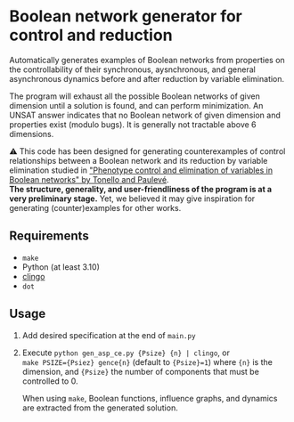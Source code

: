 # Boolean network generator for control and reduction

Automatically generates examples of Boolean networks from properties
on the controllability of their synchronous, aysnchronous, and general asynchronous dynamics
before and after reduction by variable elimination.

The program will exhaust all the possible Boolean networks of given dimension
until a solution is found, and can perform minimization.
An UNSAT answer indicates that no Boolean network of given dimension and
properties exist (modulo bugs).
It is generally not tractable above 6 dimensions.

⚠️ This code has been designed for generating counterexamples of control
relationships between a Boolean network and its reduction by variable
elimination studied in ["Phenotype control and elimination of variables in Boolean networks" by Tonello and Paulevé](https://arxiv.org/abs/2406.02304).\
**The structure, generality, and user-friendliness of the program is at a very preliminary stage.**
Yet, we believed it may give inspiration for generating (counter)examples for other works.

## Requirements

- `make`
- Python (at least 3.10)
- [clingo](https://potassco.org/clingo)
- `dot`

## Usage

1. Add desired specification at the end of `main.py`
2. Execute `python gen_asp_ce.py {Psize} {n} | clingo`, or\
   `make PSIZE={Psiez} gence{n}` (default to `{Psize}=1`)
   where `{n}` is the dimension, and `{Psize}` the number of components that
   must be controlled to 0.

   When using `make`, Boolean functions, influence graphs, and dynamics are
   extracted from the generated solution.
